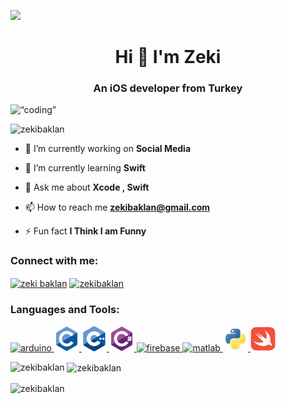 
![](https://s9.gifyu.com/images/Apple_App_Store_10th_anniversary_07102018_big.gif.large.gif)
<h1 align="center">Hi 👋 I'm Zeki</h1>
<h3 align="center">An iOS developer from Turkey</h3>
<img align=“right” alt=“coding” width=“400” src=“https://s3.gifyu.com/images/coding.gif">

<p align="left"> <img src="https://komarev.com/ghpvc/?username=zekibaklan&label=Profile%20views&color=0e75b6&style=flat" alt="zekibaklan" /> </p>

- 🔭 I’m currently working on **Social Media**

- 🌱 I’m currently learning **Swift**

- 💬 Ask me about **Xcode , Swift**

- 📫 How to reach me **zekibaklan@gmail.com**

- ⚡ Fun fact **I Think I am Funny**

<h3 align="left">Connect with me:</h3>
<p align="left">
<a href="https://stackoverflow.com/users/zeki baklan" target="blank"><img align="center" src="https://raw.githubusercontent.com/rahuldkjain/github-profile-readme-generator/master/src/images/icons/Social/stack-overflow.svg" alt="zeki baklan" height="30" width="40" /></a>
<a href="https://instagram.com/zekibaklan" target="blank"><img align="center" src="https://raw.githubusercontent.com/rahuldkjain/github-profile-readme-generator/master/src/images/icons/Social/instagram.svg" alt="zekibaklan" height="30" width="40" /></a>
</p>

<h3 align="left">Languages and Tools:</h3>
<p align="left"> <a href="https://www.arduino.cc/" target="_blank" rel="noreferrer"> <img src="https://cdn.worldvectorlogo.com/logos/arduino-1.svg" alt="arduino" width="40" height="40"/> </a> <a href="https://www.cprogramming.com/" target="_blank" rel="noreferrer"> <img src="https://raw.githubusercontent.com/devicons/devicon/master/icons/c/c-original.svg" alt="c" width="40" height="40"/> </a> <a href="https://www.w3schools.com/cpp/" target="_blank" rel="noreferrer"> <img src="https://raw.githubusercontent.com/devicons/devicon/master/icons/cplusplus/cplusplus-original.svg" alt="cplusplus" width="40" height="40"/> </a> <a href="https://www.w3schools.com/cs/" target="_blank" rel="noreferrer"> <img src="https://raw.githubusercontent.com/devicons/devicon/master/icons/csharp/csharp-original.svg" alt="csharp" width="40" height="40"/> </a> <a href="https://firebase.google.com/" target="_blank" rel="noreferrer"> <img src="https://www.vectorlogo.zone/logos/firebase/firebase-icon.svg" alt="firebase" width="40" height="40"/> </a> <a href="https://www.mathworks.com/" target="_blank" rel="noreferrer"> <img src="https://upload.wikimedia.org/wikipedia/commons/2/21/Matlab_Logo.png" alt="matlab" width="40" height="40"/> </a> <a href="https://www.python.org" target="_blank" rel="noreferrer"> <img src="https://raw.githubusercontent.com/devicons/devicon/master/icons/python/python-original.svg" alt="python" width="40" height="40"/> </a> <a href="https://developer.apple.com/swift/" target="_blank" rel="noreferrer"> <img src="https://raw.githubusercontent.com/devicons/devicon/master/icons/swift/swift-original.svg" alt="swift" width="40" height="40"/> </a> </p>

<p><img align="left" src="https://github-readme-stats.vercel.app/api/top-langs?username=zekibaklan&show_icons=true&locale=en&layout=compact" alt="zekibaklan" /></p>

<p>&nbsp;<img align="center" src="https://github-readme-stats.vercel.app/api?username=zekibaklan&show_icons=true&locale=en" alt="zekibaklan" /></p>

<p><img align="center" src="https://github-readme-streak-stats.herokuapp.com/?user=zekibaklan&" alt="zekibaklan" /></p>
